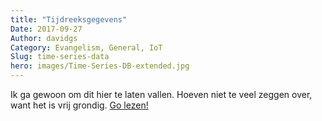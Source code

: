```yaml
---
title: "Tijdreeksgegevens"
Date: 2017-09-27
Author: davidgs
Category: Evangelism, General, IoT
Slug: time-series-data
hero: images/Time-Series-DB-extended.jpg
---
```


Ik ga gewoon om dit hier te laten vallen. Hoeven niet te veel zeggen over, want het is vrij grondig. [Go lezen!](https://www.influxdata.com/time-series-database/)
